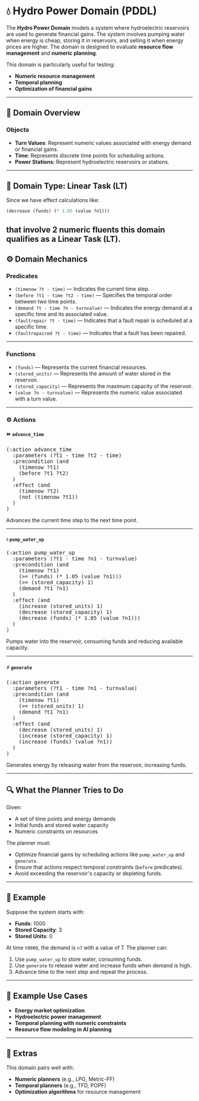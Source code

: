 # 💧 Hydro Power Domain (PDDL)

The **Hydro Power Domain** models a system where hydroelectric reservoirs are used to generate financial gains. The system involves pumping water when energy is cheap, storing it in reservoirs, and selling it when energy prices are higher. The domain is designed to evaluate **resource flow management** and **numeric planning**.

This domain is particularly useful for testing:
- **Numeric resource management**
- **Temporal planning**
- **Optimization of financial gains**

---

## 📂 Domain Overview

### Objects

- **Turn Values**: Represent numeric values associated with energy demand or financial gains.
- **Time**: Represents discrete time points for scheduling actions.
- **Power Stations**: Represent hydroelectric reservoirs or stations.

---

## 🧮 Domain Type: Linear Task (LT)

Since we have effect calculations like:

```lisp
(decrease (funds) (* 1.05 (value ?n1)))

```
that involve 2 numeric fluents this domain qualifies as a **Linear Task (LT)**.
---

## ⚙️ Domain Mechanics

### Predicates

- `(timenow ?t - time)` — Indicates the current time step.
- `(before ?t1 - time ?t2 - time)` — Specifies the temporal order between two time points.
- `(demand ?t - time ?n - turnvalue)` — Indicates the energy demand at a specific time and its associated value.
- `(faultrepair ?t - time)` — Indicates that a fault repair is scheduled at a specific time.
- `(faultrepaired ?t - time)` — Indicates that a fault has been repaired.

---

### Functions

- `(funds)` — Represents the current financial resources.
- `(stored_units)` — Represents the amount of water stored in the reservoir.
- `(stored_capacity)` — Represents the maximum capacity of the reservoir.
- `(value ?n - turnvalue)` — Represents the numeric value associated with a turn value.

---

### ⚙️ Actions

#### ⏩ `advance_time`

<pre>
(:action advance_time
  :parameters (?t1 - time ?t2 - time)
  :precondition (and
    (timenow ?t1)
    (before ?t1 ?t2)
  )
  :effect (and
    (timenow ?t2)
    (not (timenow ?t1))
  )
)
</pre>

Advances the current time step to the next time point.

---

#### 💧 `pump_water_up`

<pre>
(:action pump_water_up
  :parameters (?t1 - time ?n1 - turnvalue)
  :precondition (and
    (timenow ?t1)
    (>= (funds) (* 1.05 (value ?n1)))
    (>= (stored_capacity) 1)
    (demand ?t1 ?n1)
  )
  :effect (and
    (increase (stored_units) 1)
    (decrease (stored_capacity) 1)
    (decrease (funds) (* 1.05 (value ?n1)))
  )
)
</pre>

Pumps water into the reservoir, consuming funds and reducing available capacity.

---

#### ⚡ `generate`

<pre>
(:action generate
  :parameters (?t1 - time ?n1 - turnvalue)
  :precondition (and
    (timenow ?t1)
    (>= (stored_units) 1)
    (demand ?t1 ?n1)
  )
  :effect (and
    (decrease (stored_units) 1)
    (increase (stored_capacity) 1)
    (increase (funds) (value ?n1))
  )
)
</pre>

Generates energy by releasing water from the reservoir, increasing funds.

---

## 🔍 What the Planner Tries to Do

Given:

- A set of time points and energy demands
- Initial funds and stored water capacity
- Numeric constraints on resources

The planner must:

- Optimize financial gains by scheduling actions like `pump_water_up` and `generate`.
- Ensure that actions respect temporal constraints (`before` predicates).
- Avoid exceeding the reservoir's capacity or depleting funds.

---

## 🧾 Example

Suppose the system starts with:

- **Funds**: 1000
- **Stored Capacity**: 3
- **Stored Units**: 0

At time `t0000`, the demand is `n7` with a value of 7. The planner can:

1. Use `pump_water_up` to store water, consuming funds.
2. Use `generate` to release water and increase funds when demand is high.
3. Advance time to the next step and repeat the process.

---

## 🧪 Example Use Cases

- **Energy market optimization**
- **Hydroelectric power management**
- **Temporal planning with numeric constraints**
- **Resource flow modeling in AI planning**

---

## 🎒 Extras

This domain pairs well with:

- **Numeric planners** (e.g., LPG, Metric-FF)
- **Temporal planners** (e.g., TFD, POPF)
- **Optimization algorithms** for resource management
